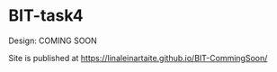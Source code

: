 # BIT-task4
Design: COMING SOON

Site is published at https://linaleinartaite.github.io/BIT-CommingSoon/
